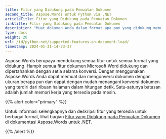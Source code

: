 ```yaml
---
title: Fitur yang Didukung pada Pemuatan Dokumen
second_title: Aspose.Words untuk Python via .NET
articleTitle: Fitur yang Didukung pada Pemuatan Dokumen
linktitle: Fitur yang Didukung pada Pemuatan Dokumen
description: "Muat dokumen Anda dalam format apa pun yang didukung menggunakan Python. Impor dan konversi dokumen dengan ukuran berapa pun."
type: docs
weight: 20
url: /id/python-net/supported-features-on-document-load/
timestamp: 2024-01-31-14-23-37
---
```


Aspose.Words berupaya mendukung semua fitur untuk semua format yang didukung. Hampir semua fitur dokumen Microsoft Word didukung dan dipertahankan dengan setia selama konversi. Dengan menggunakan Aspose.Words Anda dapat memuat dan mengonversi dokumen dengan ukuran berapa pun dan dapat dengan mudah menangani konversi dokumen yang terdiri dari ribuan halaman dalam hitungan detik. Satu-satunya batasan adalah jumlah memori kerja yang tersedia pada mesin.

{{% alert color="primary" %}}

Untuk informasi selengkapnya dan deskripsi fitur yang tersedia untuk berbagai format, lihat bagian [Fitur yang Didukung pada Pemuatan Dokumen](/words/id/net/supported-features-on-document-load/) di dokumentasi Aspose.Words untuk .NET.

{{% /alert %}}
